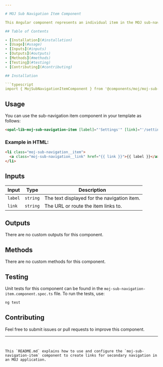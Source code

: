 ```yaml
---

# MOJ Sub Navigation Item Component

This Angular component represents an individual item in the MOJ sub-navigation, used to create links within a sub-navigation bar for secondary navigation.

## Table of Contents

- [Installation](#installation)
- [Usage](#usage)
- [Inputs](#inputs)
- [Outputs](#outputs)
- [Methods](#methods)
- [Testing](#testing)
- [Contributing](#contributing)

## Installation

```typescript
import { MojSubNavigationItemComponent } from '@components/moj/moj-sub-navigation-item/moj-sub-navigation-item.component';
```

## Usage

You can use the sub-navigation item component in your template as follows:

```html
<opal-lib-moj-sub-navigation-item [label]="'Settings'" [link]="'/settings'"></opal-lib-moj-sub-navigation-item>
```

### Example in HTML:

```html
<li class="moj-sub-navigation__item">
  <a class="moj-sub-navigation__link" href="{{ link }}">{{ label }}</a>
</li>
```

## Inputs

| Input   | Type     | Description                                 |
| ------- | -------- | ------------------------------------------- |
| `label` | `string` | The text displayed for the navigation item. |
| `link`  | `string` | The URL or route the item links to.         |

## Outputs

There are no custom outputs for this component.

## Methods

There are no custom methods for this component.

## Testing

Unit tests for this component can be found in the `moj-sub-navigation-item.component.spec.ts` file. To run the tests, use:

```bash
ng test
```

## Contributing

Feel free to submit issues or pull requests to improve this component.

---
```


This `README.md` explains how to use and configure the `moj-sub-navigation-item` component to create links for secondary navigation in an MOJ application.
